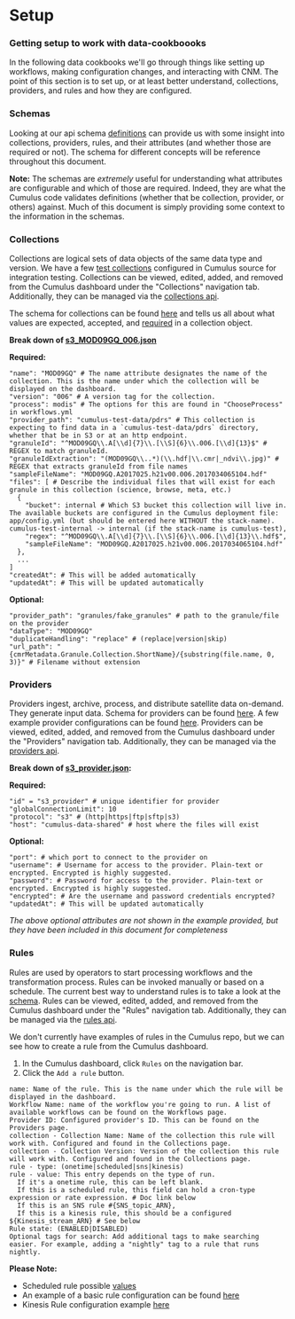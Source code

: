 # Setup

### Getting setup to work with data-cookboooks

In the following data cookbooks we'll go through things like setting up workflows, making configuration changes, and interacting with CNM. The point of this section is to set up, or at least better understand, collections, providers, and rules and how they are configured.


### Schemas

Looking at our api schema [definitions](https://github.com/nasa/cumulus/blob/713ae01458ef278fa75d1cc0c6d68e00ffd4ce33/packages/api/models/schemas.js) can provide us with some insight into collections, providers, rules, and their attributes (and whether those are required or not). The schema for different concepts will be reference throughout this document.

**Note:** The schemas are _extremely_ useful for understanding what attributes are configurable and which of those are required. Indeed, they are what the Cumulus code validates definitions (whether that be collection, provider, or others) against. Much of this document is simply providing some context to the information in the schemas.


### Collections

Collections are logical sets of data objects of the same data type and version. We have a few [test collections](https://github.com/nasa/cumulus/tree/713ae01458ef278fa75d1cc0c6d68e00ffd4ce33/example/data/collections) configured in Cumulus source for integration testing. Collections can be viewed, edited, added, and removed from the Cumulus dashboard under the "Collections" navigation tab. Additionally, they can be managed via the [collections api](https://nasa.github.io/cumulus-api/?language=Python#list-collections).

The schema for collections can be found [here](https://github.com/nasa/cumulus/blob/713ae01458ef278fa75d1cc0c6d68e00ffd4ce33/packages/api/models/schemas.js#L4) and tells us all about what values are expected, accepted, and [required](https://github.com/nasa/cumulus/blob/713ae01458ef278fa75d1cc0c6d68e00ffd4ce33/packages/api/models/schemas.js#L109) in a collection object.

**Break down of [s3_MOD09GQ_006.json](https://github.com/nasa/cumulus/blob/713ae01458ef278fa75d1cc0c6d68e00ffd4ce33/example/data/collections/s3_MOD09GQ_006.json)**

**Required:**
```
"name": "MOD09GQ" # The name attribute designates the name of the collection. This is the name under which the collection will be displayed on the dashboard.
"version": "006" # A version tag for the collection.
"process": modis" # The options for this are found in "ChooseProcess" in workflows.yml
"provider_path": "cumulus-test-data/pdrs" # This collection is expecting to find data in a `cumulus-test-data/pdrs` directory, whether that be in S3 or at an http endpoint.
"granuleId": "^MOD09GQ\\.A[\\d]{7}\\.[\\S]{6}\\.006.[\\d]{13}$" # REGEX to match granuleId.
"granuleIdExtraction": "(MOD09GQ\\..*)(\\.hdf|\\.cmr|_ndvi\\.jpg)" # REGEX that extracts granuleId from file names
"sampleFileName": "MOD09GQ.A2017025.h21v00.006.2017034065104.hdf"
"files": [ # Describe the individual files that will exist for each granule in this collection (science, browse, meta, etc.)
  {
    "bucket": internal # Which S3 bucket this collection will live in. The available buckets are configured in the Cumulus deployment file: app/config.yml (but should be entered here WITHOUT the stack-name). cumulus-test-internal -> internal (if the stack-name is cumulus-test),
    "regex": "^MOD09GQ\\.A[\\d]{7}\\.[\\S]{6}\\.006.[\\d]{13}\\.hdf$",
    "sampleFileName": "MOD09GQ.A2017025.h21v00.006.2017034065104.hdf"
  },
  ...
]
"createdAt": # This will be added automatically
"updatedAt": # This will be updated automatically
```

**Optional:**
```
"provider_path": "granules/fake_granules" # path to the granule/file on the provider
"dataType": "MOD09GQ"
"duplicateHandling": "replace" # (replace|version|skip)
"url_path": "{cmrMetadata.Granule.Collection.ShortName}/{substring(file.name, 0, 3)}" # Filename without extension
```


### Providers

Providers ingest, archive, process, and distribute satellite data on-demand. They generate input data. Schema for providers can be found [here](https://github.com/nasa/cumulus/blob/713ae01458ef278fa75d1cc0c6d68e00ffd4ce33/packages/api/models/schemas.js#L383). A few example provider configurations can be found [here](https://github.com/nasa/cumulus/tree/713ae01458ef278fa75d1cc0c6d68e00ffd4ce33/example/data/providers). Providers can be viewed, edited, added, and removed from the Cumulus dashboard under the "Providers" navigation tab. Additionally, they can be managed via the [providers api](https://nasa.github.io/cumulus-api/?language=Python#list-providers).

**Break down of [s3_provider.json](https://github.com/nasa/cumulus/blob/713ae01458ef278fa75d1cc0c6d68e00ffd4ce33/example/data/providers/s3_provider.json):**

**Required:**
```
"id" = "s3_provider" # unique identifier for provider
"globalConnectionLimit": 10
"protocol": "s3" # (http|https|ftp|sftp|s3)
"host": "cumulus-data-shared" # host where the files will exist
```

**Optional:**
```
"port": # which port to connect to the provider on
"username": # Username for access to the provider. Plain-text or encrypted. Encrypted is highly suggested.
"password": # Password for access to the provider. Plain-text or encrypted. Encrypted is highly suggested.
"encrypted": # Are the username and password credentials encrypted?
"updatedAt": # This will be updated automatically
```
_The above optional attributes are not shown in the example provided, but they have been included in this document for completeness_


### Rules

Rules are used by operators to start processing workflows and the transformation process. Rules can be invoked manually or based on a schedule. The current best way to understand rules is to take a look at the [schema](https://github.com/nasa/cumulus/blob/713ae01458ef278fa75d1cc0c6d68e00ffd4ce33/packages/api/models/schemas.js#L231). Rules can be viewed, edited, added, and removed from the Cumulus dashboard under the "Rules" navigation tab. Additionally, they can be managed via the [rules api](https://nasa.github.io/cumulus-api/?language=Python#list-rules).

We don't currently have examples of rules in the Cumulus repo, but we can see how to create a rule from the Cumulus dashboard.
1. In the Cumulus dashboard, click `Rules` on the navigation bar.
2. Click the `Add a rule` button.

```
name: Name of the rule. This is the name under which the rule will be displayed in the dashboard.
Workflow Name: name of the workflow you're going to run. A list of available workflows can be found on the Workflows page.
Provider ID: Configured provider's ID. This can be found on the Providers page.
collection - Collection Name: Name of the collection this rule will work with. Configured and found in the Collections page.
collection - Collection Version: Version of the collection this rule will work with. Configured and found in the Collections page.
rule - type: (onetime|scheduled|sns|kinesis)
rule - value: This entry depends on the type of run.
  If it's a onetime rule, this can be left blank.
  If this is a scheduled rule, this field can hold a cron-type expression or rate expression. # Doc link below
  If this is an SNS rule #{SNS_topic_ARN},
  If this is a kinesis rule, this should be a configured ${Kinesis_stream_ARN} # See below
Rule state: (ENABLED|DISABLED)
Optional tags for search: Add additional tags to make searching easier. For example, adding a "nightly" tag to a rule that runs nightly.
```

**Please Note:**
* Scheduled rule possible [values](https://docs.aws.amazon.com/AmazonCloudWatch/latest/events/ScheduledEvents.html)
* An example of a basic rule configuration can be found [here](./hello-world.md/#execution)
* Kinesis Rule configuration example [here](./cnm-workflow.md#rule-configuration)

